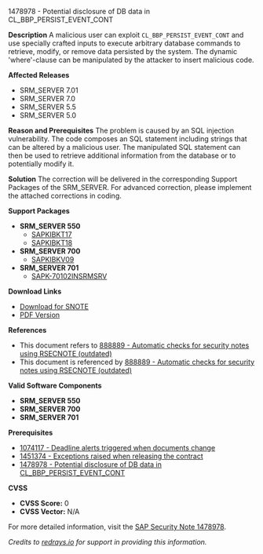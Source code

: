 1478978 - Potential disclosure of DB data in CL_BBP_PERSIST_EVENT_CONT

**Description**
A malicious user can exploit `CL_BBP_PERSIST_EVENT_CONT` and use specially crafted inputs to execute arbitrary database commands to retrieve, modify, or remove data persisted by the system. The dynamic 'where'-clause can be manipulated by the attacker to insert malicious code.

**Affected Releases**
- SRM_SERVER 7.01
- SRM_SERVER 7.0
- SRM_SERVER 5.5
- SRM_SERVER 5.0

**Reason and Prerequisites**
The problem is caused by an SQL injection vulnerability. The code composes an SQL statement including strings that can be altered by a malicious user. The manipulated SQL statement can then be used to retrieve additional information from the database or to potentially modify it.

**Solution**
The correction will be delivered in the corresponding Support Packages of the SRM_SERVER. For advanced correction, please implement the attached corrections in coding.

**Support Packages**
- **SRM_SERVER 550**
  - [SAPKIBKT17](https://me.sap.com/supportpackage/SAPKIBKT17)
  - [SAPKIBKT18](https://me.sap.com/supportpackage/SAPKIBKT18)
- **SRM_SERVER 700**
  - [SAPKIBKV09](https://me.sap.com/supportpackage/SAPKIBKV09)
- **SRM_SERVER 701**
  - [SAPK-70102INSRMSRV](https://me.sap.com/supportpackage/SAPK-70102INSRMSRV)

**Download Links**
- [Download for SNOTE](https://notesdownloads.sap.com/note/0040000008750182017)
- [PDF Version](https://userapps.support.sap.com/sap/support/sfm/notes/print/0001478978?language=en-US&token=8FC6B3E22D9162F8D19F7D23F157BCA1)

**References**
- This document refers to [888889 - Automatic checks for security notes using RSECNOTE (outdated)](https://me.sap.com/notes/888889)
- This document is referenced by [888889 - Automatic checks for security notes using RSECNOTE (outdated)](https://me.sap.com/notes/888889)

**Valid Software Components**
- **SRM_SERVER 550**
- **SRM_SERVER 700**
- **SRM_SERVER 701**

**Prerequisites**
- [1074117 - Deadline alerts triggered when documents change](https://me.sap.com/notes/1074117)
- [1451374 - Exceptions raised when releasing the contract](https://me.sap.com/notes/1451374)
- [1478978 - Potential disclosure of DB data in CL_BBP_PERSIST_EVENT_CONT](https://me.sap.com/notes/1478978)

**CVSS**
- **CVSS Score:** 0
- **CVSS Vector:** N/A

For more detailed information, visit the [SAP Security Note 1478978](https://me.sap.com/notes/1478978).

*Credits to [redrays.io](https://redrays.io) for support in providing this information.*
